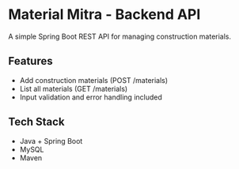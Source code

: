 # Material Mitra - Backend API

A simple Spring Boot REST API for managing construction materials.

## Features

- Add construction materials (POST /materials)
- List all materials (GET /materials)
- Input validation and error handling included

## Tech Stack

- Java + Spring Boot
- MySQL
- Maven
